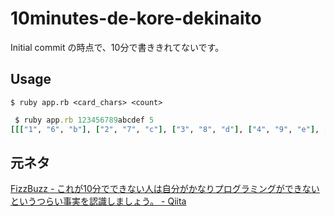 # 10minutes-de-kore-dekinaito

Initial commit の時点で、10分で書ききれてないです。

## Usage

```she
$ ruby app.rb <card_chars> <count>
```

```ruby
 $ ruby app.rb 123456789abcdef 5
[[["1", "6", "b"], ["2", "7", "c"], ["3", "8", "d"], ["4", "9", "e"], ["5", "a", "f"]]]
```

## 元ネタ

[FizzBuzz - これが10分でできない人は自分がかなりプログラミングができないというつらい事実を認識しましょう。 - Qiita](http://qiita.com/hisui@github/items/b47c411437d60440a605)
